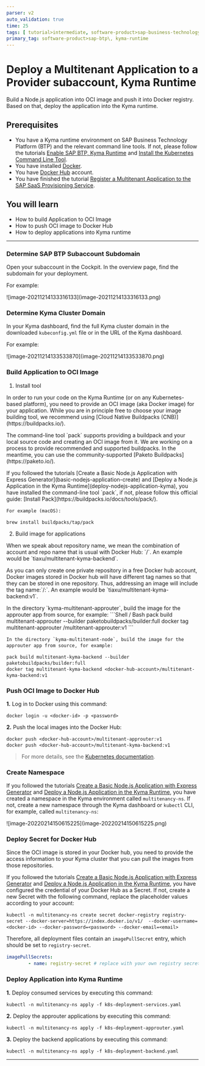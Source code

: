 ```yaml
---
parser: v2
auto_validation: true
time: 25
tags: [ tutorial>intermediate, software-product>sap-business-technology-platform]
primary_tag: software-product>sap-btp\, kyma-runtime
---
```


# Deploy a Multitenant Application to a Provider subaccount, Kyma Runtime
<!-- description --> Build a Node.js application into OCI image and push it into Docker registry. Based on that, deploy the application into the Kyma runtime.

## Prerequisites
- You have a Kyma runtime environment on SAP Business Technology Platform (BTP) and the relevant command line tools. If not, please follow the tutorials [Enable SAP BTP, Kyma Runtime](cp-kyma-getting-started) and [Install the Kubernetes Command Line Tool](cp-kyma-download-cli).
- You have installed [Docker](https://docs.docker.com/get-started/#download-and-install-docker).
- You have [Docker Hub](https://hub.docker.com/) account.
- You have finished the tutorial [Register a Multitenant Application to the SAP SaaS Provisioning Service](register-multitenant-app-saas-provisioning-service).



## You will learn
- How to build Application to OCI Image
- How to push OCI image to Docker Hub
- How to deploy applications into Kyma runtime


---

### Determine SAP BTP Subaccount Subdomain


Open your subaccount in the Cockpit. In the overview page, find the subdomain for your deployment.

For example:

<!-- border -->![image-20211214133316133](image-20211214133316133.png)


### Determine Kyma Cluster Domain


In your Kyma dashboard, find the full Kyma cluster domain in the downloaded `kubeconfig.yml` file or in the URL of the Kyma dashboard.

For example:

<!-- border -->![image-20211214133533870](image-20211214133533870.png)





### Build Application to OCI Image


1. Install tool
<p> </p>
    In order to run your code on the Kyma Runtime (or on any Kubernetes-based platform), you need to provide an OCI image (aka Docker image) for your application. While you are in principle free to choose your image building tool, we recommend using [Cloud Native Buildpacks (CNB)](https://buildpacks.io/).  
<p> </p>
    The command-line tool `pack` supports providing a buildpack and your local source code and creating an OCI image from it. We are working on a process to provide recommended and supported buildpacks. In the meantime, you can use the community-supported [Paketo Buildpacks](https://paketo.io/).
<p> </p>
    If you followed the tutorials [Create a Basic Node.js Application with Express Generator](basic-nodejs-application-create) and [Deploy a Node.js Application in the Kyma Runtime](deploy-nodejs-application-kyma), you have installed the command-line tool `pack`, if not, please follow this official guide: [Install Pack](https://buildpacks.io/docs/tools/pack/).

    For example (macOS):  
```Shell / Bash
brew install buildpacks/tap/pack
```

2. Build image for applications
<p> </p>
    When we speak about repository name, we mean the combination of account and repo name that is usual with Docker Hub: `<docker-hub-account>/<repo-name>`. An example would be `tiaxu/multitenant-kyma-backend`.
<p> </p>
    As you can only create one private repository in a free Docker hub account, Docker images stored in Docker hub will have different tag names so that they can be stored in one repository. Thus, addressing an image will include the tag name:`<docker-hub-account>/<repo-name>:<tag-name>`. An example would be `tiaxu/multitenant-kyma-backend:v1`.
<p> </p>
    In the directory `kyma-multitenant-approuter`, build the image for the approuter app from source, for example:
```Shell / Bash
pack build multitenant-approuter --builder paketobuildpacks/builder:full
docker tag multitenant-approuter <docker-hub-account>/multitenant-approuter:v1
```

    In the directory `kyma-multitenant-node`, build the image for the approuter app from source, for example:
```Shell / Bash
pack build multitenant-kyma-backend --builder paketobuildpacks/builder:full
docker tag multitenant-kyma-backend <docker-hub-account>/multitenant-kyma-backend:v1
```




### Push OCI Image to Docker Hub


**1.** Log in to Docker using this command:

```Shell / Bash
docker login -u <docker-id> -p <password>
```

**2.** Push the local images into the Docker Hub:

```Shell / Bash
docker push <docker-hub-account>/multitenant-approuter:v1
docker push <docker-hub-account>/multitenant-kyma-backend:v1
```

>  For more details, see the [Kubernetes documentation](https://kubernetes.io/docs/tasks/configure-pod-container/pull-image-private-registry/).





### Create Namespace


If you followed the tutorials [Create a Basic Node.js Application with Express Generator](basic-nodejs-application-create) and [Deploy a Node.js Application in the Kyma Runtime](deploy-nodejs-application-kyma), you have created a namespace in the Kyma environment called `multitenancy-ns`. If not, create a new namespace through the Kyma dashboard or `kubectl` CLI, for example, called `multitenancy-ns`:

<!-- border -->![image-20220214150615225](image-20220214150615225.png)





### Deploy Secret for Docker Hub


Since the OCI image is stored in your Docker hub, you need to provide the access information to your Kyma cluster that you can pull the images from those repositories.

If you followed the tutorials [Create a Basic Node.js Application with Express Generator](basic-nodejs-application-create) and [Deploy a Node.js Application in the Kyma Runtime](deploy-nodejs-application-kyma), you have configured the credential of your Docker Hub as a Secret. If not, create a new Secret with the following command, replace the placeholder values according to your account:

```Shell / Bash
kubectl -n multitenancy-ns create secret docker-registry registry-secret --docker-server=https://index.docker.io/v1/  --docker-username=<docker-id> --docker-password=<password> --docker-email=<email>
```


Therefore, all deployment files contain an `imagePullSecret` entry, which should be set to `registry-secret`.

```YAML
imagePullSecrets:
        - name: registry-secret # replace with your own registry secret
```





### Deploy Application into Kyma Runtime


**1.** Deploy consumed services by executing this command:

```Shell / Bash
kubectl -n multitenancy-ns apply -f k8s-deployment-services.yaml
```

**2.** Deploy the approuter applications by executing this command:

```Shell / Bash
kubectl -n multitenancy-ns apply -f k8s-deployment-approuter.yaml
```

**3.** Deploy the backend applications by executing this command:

```Shell / Bash
kubectl -n multitenancy-ns apply -f k8s-deployment-backend.yaml
```








---
